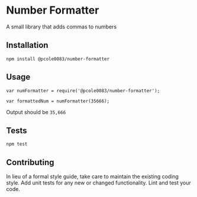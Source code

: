 Number Formatter
=========

A small library that adds commas to numbers

## Installation

  `npm install @pcole0083/number-formatter`

## Usage

    var numFormatter = require('@pcole0083/number-formatter');

    var formattedNum = numFormatter(35666);
  
  
  Output should be `35,666`


## Tests

  `npm test`

## Contributing

In lieu of a formal style guide, take care to maintain the existing coding style. Add unit tests for any new or changed functionality. Lint and test your code.